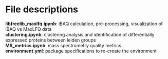 # File descriptions
**libfreelib_maxlfq.ipynb**: iBAQ calculation, pre-processing, visualization of iBAQ vs MaxLFQ data  
**clustering.ipynb**: clustering analysis and identification of differentially expressed proteins between leiden groups  
**MS_metrics.ipynb**: mass spectrometry quality metrics  
**environment.yml**: package specifications to re-create the environment  
